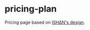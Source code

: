 # pricing-plan
Pricing page based on [ISH∆N's design](https://dribbble.com/shots/4631168-Pricing-Plan-Freebie).
